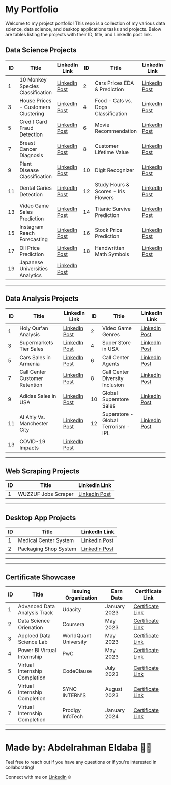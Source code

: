 # My Portfolio
Welcome to my project portfolio! This repo is a collection of my various data science, data science, and desktop applications tasks and projects. Below are tables listing the projects with their ID, title, and LinkedIn post link.

## Data Science Projects

| ID |               Title               |    LinkedIn Link   | ID |               Title               |   LinkedIn Link   |
| -- | --------------------------------- | ------------------ | -- | --------------------------------- | ----------------- |
| 1  | 10 Monkey Species Classification       | [LinkedIn Post](https://www.linkedin.com/posts/abdelrahman-eldaba-739805192_monkeyclassification-monkeyspecies-datascience-activity-7151296487639965696-eAN9/) | 2  | Cars Prices EDA & Prediction   | [LinkedIn Post](https://www.linkedin.com/posts/abdelrahman-eldaba-739805192_datascience-machinelearning-github-activity-7147144691325603840-eMQv/) |
| 3  | House Prices - Customers Clustering       | [LinkedIn Post](https://www.linkedin.com/posts/abdelrahman-eldaba-739805192_prodigyinfotech-datascience-machinelearning-activity-7144066087385563136-JWq2/) | 4 | Food - Cats vs. Dogs Classification | [LinkedIn Post](https://www.linkedin.com/posts/abdelrahman-eldaba-739805192_prodigyinfotech-machinelearning-deeplearning-activity-7146181371063947264-aZAI/) |
| 5  | Credit Card Fraud Detection | [LinkedIn Post](https://www.linkedin.com/posts/abdelrahman-eldaba-739805192_datascience-internship-codeclause-activity-7079145025661472768-lH9r/) | 6  | Movie Recommendation | [LinkedIn Post](https://www.linkedin.com/posts/abdelrahman-eldaba-739805192_datascience-machinelearning-movierecommendation-activity-7079928456452448256-OUc8/) |
| 7  | Breast Cancer Diagnosis        | [LinkedIn Post](https://www.linkedin.com/posts/abdelrahman-eldaba-739805192_dataanalysis-machinelearning-breastcancerdiagnosis-activity-7080410362994466816-dZoD/) | 8  | Customer Lifetime Value        | [LinkedIn Post](https://www.linkedin.com/posts/abdelrahman-eldaba-739805192_forage-dataanalytics-kpmg-activity-7087669877401952256-rLyD/) |
| 9  | Plant Disease Classification        | [LinkedIn Post](https://www.linkedin.com/posts/abdelrahman-eldaba-739805192_syncinterns-syncintern-plantdiseasedetection-activity-7089312276876279809-Nrex/) | 10 | Digit Recognizer        | [LinkedIn Post](https://www.linkedin.com/posts/abdelrahman-eldaba-739805192_syncinterns-syncintern-artificialintelligenceintern-activity-7091302215163817984-rCEf/) |
| 11 | Dental Caries Detection        | [LinkedIn Post](https://www.linkedin.com/posts/abdelrahman-eldaba-739805192_machinelearning-computervision-healthcare-activity-7095665852905136128-ag12/) | 12 | Study Hours & Scores - Iris Flowers       | [LinkedIn Post](https://www.linkedin.com/posts/abdelrahman-eldaba-739805192_gripsept23-gripseptember2023-thesparksfoundation-activity-7106618825579651073-JR3X/) |
| 13 | Video Game Sales Prediction        | [LinkedIn Post](https://www.linkedin.com/posts/abdelrahman-eldaba-739805192_asterisctechnocrat-internship2023-virtualinternship-activity-7111252469623533569-xAUs/) | 14 | Titanic Survive Prediction        | [LinkedIn Post](https://www.linkedin.com/posts/abdelrahman-eldaba-739805192_bharatintern-virtualinternship-internship2023-activity-7115689550353461248-_yw_/) |
| 15 | Instagram Reach Forecasting        | [LinkedIn Post](https://www.linkedin.com/posts/abdelrahman-eldaba-739805192_asterisctechnocrat-datascience-virtualinternship-activity-7112472745568854016-2HNs/) | 16 | Stock Price Prediction       | [LinkedIn Post](https://www.linkedin.com/posts/abdelrahman-eldaba-739805192_asterisctechnocrat-virtualinternship-internship2023-activity-7113173830533025792-NVoT/) |
| 17 | Oil Price Prediction        | [LinkedIn Post](https://www.linkedin.com/posts/abdelrahman-eldaba-739805192_bharatintern-virtualinternship-datascience-activity-7115087803180331008-Jt_a/) | 18 | Handwritten Math Symbols        | [LinkedIn Post](https://www.linkedin.com/posts/abdelrahman-eldaba-739805192_handwrittensymoblsdetection-cnn-datascience-activity-7140355691730419713-vIt9/) |
| 19  | Japanese Universities Analytics  | [LinkedIn Post](https://www.linkedin.com/posts/abdelrahman-eldaba-739805192_datascience-machinelearning-dataanalytics-activity-7149450866381545473-HJUg/) |

---

## Data Analysis Projects

| ID |               Title               |    LinkedIn Link    | ID |               Title               |    LinkedIn Link    |
| -- | --------------------------------- | ------------------- | -- | --------------------------------- | ------------------- |
| 1  | Holy Qur'an Analysis              | [LinkedIn Post](https://www.linkedin.com/posts/abdelrahman-eldaba-739805192_holyquran-python-dataanalysis-activity-7148780421017735169-mcqD/) | 2  | Video Game Genres | [LinkedIn Post](https://www.linkedin.com/posts/abdelrahman-eldaba-739805192_videogames-sales-dashboard-activity-7034800497316311040-bYmR/) |
| 3  | Supermarkets Tier Sales           | [LinkedIn Post](https://www.linkedin.com/posts/abdelrahman-eldaba-739805192_dashboard-dataanalysis-excel-activity-7036108671801536512-O8rz/) | 4  | Super Store in USA | [LinkedIn Post](https://www.linkedin.com/posts/abdelrahman-eldaba-739805192_dashboard-dataanalysis-excel-activity-7039717117075566592-gArg/) |
| 5  | Cars Sales in Armenia             | [LinkedIn Post](https://www.linkedin.com/posts/abdelrahman-eldaba-739805192_sales-kaggle-cars-activity-7050084412574638080-HHO4/) | 6  | Call Center Agents | [LinkedIn Post](https://www.linkedin.com/posts/abdelrahman-eldaba-739805192_data-training-powerbi-activity-7057561853740097536-HZwc/) |
| 7  | Call Center Customer Retention    | [LinkedIn Post](https://www.linkedin.com/posts/abdelrahman-eldaba-739805192_powerbi-internship-pwc-activity-7060156624157519873-4gxX/) | 8  | Call Center Diversity Inclusion        | [LinkedIn Post](https://www.linkedin.com/posts/abdelrahman-eldaba-739805192_powerbi-internship-pwc-activity-7063564977160228865-X7OH/) |
| 9  | Adidas Sales in USA | [LinkedIn Post](https://www.linkedin.com/posts/abdelrahman-eldaba-739805192_sales-kaggle-dashboard-activity-7069948657982218240-j-L5/) | 10  | Global Superstore Sales | [LinkedIn Post](https://www.linkedin.com/posts/abdelrahman-eldaba-739805192_datavisualization-powerbi-businessintelligence-activity-7072591188804931584-ifPK/) |
| 11 | Al Ahly Vs. Manchester City       | [LinkedIn Post](https://www.linkedin.com/posts/abdelrahman-eldaba-739805192_football-uefa-caf-activity-7074037507067174912-hQcp/) | 12 | Superstore - Global Terrorism - IPL    | [LinkedIn Post](https://www.linkedin.com/posts/abdelrahman-eldaba-739805192_gripseptember23-virtualinternship-thesparksfoundation-activity-7105185670838595584--2Bc/) |
| 13 | COVID-19 Impacts                  | [LinkedIn Post](https://www.linkedin.com/posts/abdelrahman-eldaba-739805192_asterisctechnocrat-virtualinternship-datascience-activity-7110534569530945536-QQNF/) |


---

## Web Scraping Projects

| ID | Title                             |    LinkedIn Link    |
| -- | --------------------------------- | ------------------- |
| 1  | WUZZUF Jobs Scraper               | [LinkedIn Post](https://www.linkedin.com/posts/abdelrahman-eldaba-739805192_python-webscraping-tkinter-activity-7154872746760384512-VKeu/) |

---

## Desktop App Projects

| ID | Title                             |    LinkedIn Link    |
| -- | --------------------------------- | ------------------- |
| 1  | Medical Center System             | [LinkedIn Post](https://www.linkedin.com/posts/abdelrahman-eldaba-739805192_python-data-database-activity-7066537982169686016-5PZD/) |
| 2  | Packaging Shop System             | [LinkedIn Post](https://www.linkedin.com/posts/abdelrahman-eldaba-739805192_packaging-tinker-python-activity-7082584785407123456-m-Yr/) |

---
---

## Certificate Showcase

| ID | Title                             |    Issuing Organization    |    Earn Date    |    Certificate Link    |
| -- | --------------------------------- | -------------------------- | --------------- | ---------------------- |
| 1  | Advanced Data Analysis Track | Udacity | January 2023 | [Certificate Link](https://www.linkedin.com/posts/abdelrahman-eldaba-739805192_dataanalysis-egfwd-udacity-activity-7028132217172242432-V8TE/) |
| 2  | Data Science Orienation | Coursera | May 2023 | [Certificate Link](https://www.linkedin.com/posts/abdelrahman-eldaba-739805192_data-science-orientation-was-issued-by-coursera-activity-7052914464760705024-a-91/) |
| 3  | Apploed Data Science Lab | WorldQuant University | May 2023 | [Certificate Link](https://www.linkedin.com/posts/abdelrahman-eldaba-739805192_applied-data-science-lab-was-issued-by-worldquant-activity-7059823697234173953-3hVM/) |
| 4  | Power BI Virtual Internship | PwC | May 2023 | [Certificate Link](https://www.linkedin.com/posts/abdelrahman-eldaba-739805192_forage-activity-7063569298371284992-I3BT/) |
| 5  | Virtual Internship Completion | CodeClause | July 2023 | [Certificate Link](https://www.linkedin.com/posts/abdelrahman-eldaba-739805192_codeclauseinternship-dataanalysis-datascience-activity-7081636688996761600-T9Fv/) |
| 6  | Virtual Internship Completion | SYNC INTERN'S | August 2023 | [Certificate Link](https://www.linkedin.com/posts/abdelrahman-eldaba-739805192_syncinterns-virtualinternship-internship2023-activity-7100395818293059585-D1SS/) |
| 7  | Virtual Internship Completion | Prodigy InfoTech | January 2024 | [Certificate Link](https://www.linkedin.com/posts/abdelrahman-eldaba-739805192_prodigyinfotech-mlinternship-machinelearning-activity-7147597677399117824-M-yf/) |

---

# Made by: Abdelrahman Eldaba 👨‍💻
Feel free to reach out if you have any questions or if you're interested in collaborating!

Connect with me on [LinkedIn](https://www.linkedin.com/in/abdelrahman-eldaba-739805192/) 🌐
